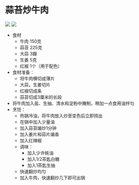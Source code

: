 蒜苔炒牛肉
===
![](https://img.shields.io/badge/%E7%A7%8D%E7%B1%BB-%E5%AE%B6%E5%B8%B8%E8%8F%9C-orange) ![](https://img.shields.io/badge/version-beta-brightgreen)

- 食材
  - 牛肉 150克
  - 蒜苔 225克
  - 大蒜 3瓣
  - 生姜 5克
  - 红椒 1个（用于配色）
- 食材准备：
  - 将牛肉横切成薄片
  - 大蒜，生姜切片
  - 红椒切成条
  - 蒜苔切成3厘米的长段
- 将牛肉加入盐、生抽、清水和淀粉中腌制，稍加一点食用油拌匀
- 烹饪：
  - 热锅冷油，将牛肉放入炒至变色后立即捞出
  - 在锅中加入少量油
  - 加入蒜苔煸炒1分钟
  - 加入姜片和蒜片煸香
  - 加入红辣椒
  - 调味：
    - 加入少许蚝油
    - 加入1/2茶匙白糖
    - 加入1茶匙生抽
  - 快速翻炒均匀
  - 加入牛肉，快速翻炒几下即可出锅